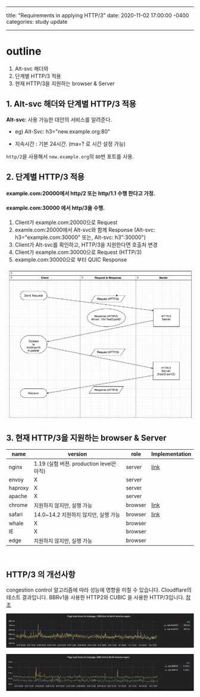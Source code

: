 ---
title: "Requirements in applying HTTP/3"
date: 2020-11-02 17:00:00 -0400
categories: study update
___


# outline
1. Alt-svc 해더와 
2. 단계별 HTTP/3 적용
3. 현재 HTTP/3을 지원하는 browser & Server

## 1. Alt-svc 해더와 단계별 HTTP/3 적용
**Alt-svc**: 사용 가능한 대안의 서비스를 알려준다.

* eg)  Alt-Svc: h3="new.example.org:80"

* 지속시간 : 기본 24시간. (ma=? 로 시간 설정 가능)

`http/2`을 사용해서 `new.example.org`의 `80`번 포트를 사용.

## 2. 단계별 HTTP/3 적용

#### example.com:20000에서 http/2 또는 http/1.1 수행 한다고 가정.
#### example.com:30000 에서 http/3을 수행.

1. Client가 example.com:20000으로 Request
2. examle.com:20000에서 Alt-svc와 함께 Response (Alt-svc: h3="example.com:30000" 또는, Alt-svc: h3":30000")
3. Client가 Alt-svc를 확인하고, HTTP/3을 지원한다면 호출처 변경
4. Client가 example.com:30000으로 Request (HTTP/3)
5. example.com:30000으로 부터 QUIC Response

![Image of Alt-svc](img/QUIC-AltSvc.png)


## 3. 현재 HTTP/3을 지원하는 browser & Server


| name | version | role | Implementation |
| ---- | ---- | ---- | --- |
| nginx | 1.19 (실험 버젼. production level은 아직) | server| [link](https://www.nginx.com/blog/introducing-technology-preview-nginx-support-for-quic-http-3/)|
| envoy | X | server| |
| haproxy | X | server| |
| apache | X | server| | 
| chrome | 지원하지 않지만, 실행 가능 | browser | [link](https://blog.chromium.org/2020/10/chrome-is-deploying-http3-and-ietf-quic.html)|
| safari | 14.0~14.2 지원하지 않지만, 실행 가능| browser | [link](https://www.iphoneincanada.ca/news/apple-safari-http3-ios-14/) |
| whale | X | browser | |
| IE | X | browser | |
| edge | 지원하지 않지만, 실행 가능 | browser | |


<br>

## HTTP/3 의 개선사항
congestion control 알고리즘에 따라 성능에 영향을 미칠 수 있습니다. Cloudflare의 테스트 결과입니다. 
BBRv1을 사용한 HTTP2와 CUBIC 을 사용한 HTTP/3입니다. [참조](https://blog.cloudflare.com/http-3-vs-http-2/)

![Image of comparison](img/performanceSmallData.png)

![Image of comparison](img/performanceHugeData.png)

